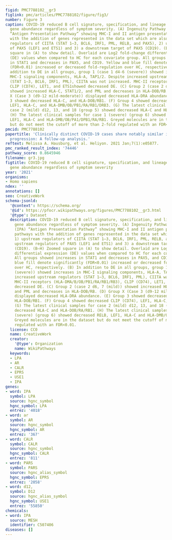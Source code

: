 ```yaml
---
figid: PMC7788102__gr3
figlink: pmc/articles/PMC7788102/figure/fig3/
number: Figure 3
caption: COVID-19 reduced B cell signature, specification, and lineage commitment
  gene abundance regardless of symptom severity. (A) Ingenuity Pathway Analysis (IPA)
  “Antigen Presentation Pathway” showing MHC-I and II antigen presentation pathways
  with the addition of genes represented in the data set which are also 1) upstream
  regulators of CIITA (STAT 1–3, BCL6, IRF1, PML, RELB, and PAX5), 2) upstream regulators
  of PAX5 (LEF1 and ETS1) and 3) a downstream target of PAX5 (CD19). (B–H) Zoomed
  square in (A) to show detail. Overlaid are Log2 fold-change differential expression
  (DE) values when compared to HC for each covariate group. All groups showed increases
  in STAT1 and decreases in PAX5, and CD19. Yellow and blue fill denote significantly
  (FDR<0.01) increased or decreased fold-regulation over HC, respectively. (B) In
  addition to DE in all groups, group 1 (case 1 d4-6 (severe)) showed increases in
  MHC-I signaling components, HLA-A, TAP1/2. Despite increased upstream regulators
  (STAT 1–3, BCL6, IRF1, PML), CIITA was not increased. MHC-II receptors (HLA-DMA/B/OB/PB1/RA/RB1/RB3),
  CLIP (CD74), LET1, and ETS1showed decreased DE. (C) Group 2 (case 2 d6, 7 (mild))
  showed increased HLA-C, STAT1/2, and PML and decreases in HLA-DOB/RB. (D) Group
  X (Case 3 (d9-12 mild-moderate)) displayed decreased HLA-DRA abundance. (E) Group
  3 showed decreased HLA-C, and HLA-DOB/RB1. (F) Group 4 showed decreased CLIP (CD74),
  LEF1, HLA-C, and HLA-DMB/OB/PB1/RA/RB1/DRB3. (G) The latest clinical samples for
  case 2 (mild) d12, 13, and 18 (group 5) showed decreased HLA-C and HLA-DOB/RA/RB1.
  (H) The latest clinical samples for case 1 (severe) (group 6) showed decreased RELB,
  LEF1, HLA-C and HLA-DMB/OB/PA1/DPB1/RA/RB1. Greyed molecules are in the dataset
  but do not meet the cutoff of more than 2-fold regulated with an FDR<0.01.
pmcid: PMC7788102
papertitle: 'Clinically distinct COVID-19 cases share notably similar immune response
  progression: A follow-up analysis.'
reftext: Melissa A. Hausburg, et al. Heliyon. 2021 Jan;7(1):e05877.
pmc_ranked_result_index: '74446'
pathway_score: 0.8645946
filename: gr3.jpg
figtitle: COVID-19 reduced B cell signature, specification, and lineage commitment
  gene abundance regardless of symptom severity
year: '2021'
organisms:
- Homo sapiens
ndex: ''
annotations: []
seo: CreativeWork
schema-jsonld:
  '@context': https://schema.org/
  '@id': https://pfocr.wikipathways.org/figures/PMC7788102__gr3.html
  '@type': Dataset
  description: COVID-19 reduced B cell signature, specification, and lineage commitment
    gene abundance regardless of symptom severity. (A) Ingenuity Pathway Analysis
    (IPA) “Antigen Presentation Pathway” showing MHC-I and II antigen presentation
    pathways with the addition of genes represented in the data set which are also
    1) upstream regulators of CIITA (STAT 1–3, BCL6, IRF1, PML, RELB, and PAX5), 2)
    upstream regulators of PAX5 (LEF1 and ETS1) and 3) a downstream target of PAX5
    (CD19). (B–H) Zoomed square in (A) to show detail. Overlaid are Log2 fold-change
    differential expression (DE) values when compared to HC for each covariate group.
    All groups showed increases in STAT1 and decreases in PAX5, and CD19. Yellow and
    blue fill denote significantly (FDR<0.01) increased or decreased fold-regulation
    over HC, respectively. (B) In addition to DE in all groups, group 1 (case 1 d4-6
    (severe)) showed increases in MHC-I signaling components, HLA-A, TAP1/2. Despite
    increased upstream regulators (STAT 1–3, BCL6, IRF1, PML), CIITA was not increased.
    MHC-II receptors (HLA-DMA/B/OB/PB1/RA/RB1/RB3), CLIP (CD74), LET1, and ETS1showed
    decreased DE. (C) Group 2 (case 2 d6, 7 (mild)) showed increased HLA-C, STAT1/2,
    and PML and decreases in HLA-DOB/RB. (D) Group X (Case 3 (d9-12 mild-moderate))
    displayed decreased HLA-DRA abundance. (E) Group 3 showed decreased HLA-C, and
    HLA-DOB/RB1. (F) Group 4 showed decreased CLIP (CD74), LEF1, HLA-C, and HLA-DMB/OB/PB1/RA/RB1/DRB3.
    (G) The latest clinical samples for case 2 (mild) d12, 13, and 18 (group 5) showed
    decreased HLA-C and HLA-DOB/RA/RB1. (H) The latest clinical samples for case 1
    (severe) (group 6) showed decreased RELB, LEF1, HLA-C and HLA-DMB/OB/PA1/DPB1/RA/RB1.
    Greyed molecules are in the dataset but do not meet the cutoff of more than 2-fold
    regulated with an FDR<0.01.
  license: CC0
  name: CreativeWork
  creator:
    '@type': Organization
    name: WikiPathways
  keywords:
  - LPA
  - AR
  - CALR
  - EPRS
  - USE1
  - IPA
genes:
- word: IPA
  symbol: LPA
  source: hgnc_symbol
  hgnc_symbol: LPA
  entrez: '4018'
- word: ar
  symbol: AR
  source: hgnc_symbol
  hgnc_symbol: AR
  entrez: '367'
- word: CALR
  symbol: CALR
  source: hgnc_symbol
  hgnc_symbol: CALR
  entrez: '811'
- word: PARS
  symbol: PARS
  source: hgnc_alias_symbol
  hgnc_symbol: EPRS
  entrez: '2058'
- word: d12,
  symbol: D12
  source: hgnc_alias_symbol
  hgnc_symbol: USE1
  entrez: '55850'
chemicals:
- word: IPA
  source: MESH
  identifier: C507406
diseases: []
---
```

